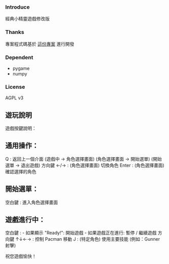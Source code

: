 ### Introduce
經典小精靈遊戲修改版  

### Thanks
專案程式碼基於 [這份專案](https://pacmancode.com/) 進行開發  

### Dependent
- pygame
- numpy

### License
AGPL v3


## 遊玩說明

遊戲按鍵說明：

通用操作：
--------------------
Q         : 返回上一個介面
            (遊戲中 -> 角色選擇畫面)
            (角色選擇畫面 -> 開始選單)
            (開始選單 -> 退出遊戲)
方向鍵 ←/→ : (角色選擇畫面) 切換角色
Enter       : (角色選擇畫面) 確認選擇的角色


開始選單：
--------------------
空白鍵     : 進入角色選擇畫面


遊戲進行中：
--------------------
空白鍵     : - 如果顯示 "Ready!": 開始遊戲
            - 如果遊戲正在進行: 暫停 / 繼續遊戲
方向鍵 ↑↓←→ : 控制 Pacman 移動
J         : (特定角色) 使用主要技能 (例如：Gunner 射擊)


祝您遊戲愉快！
